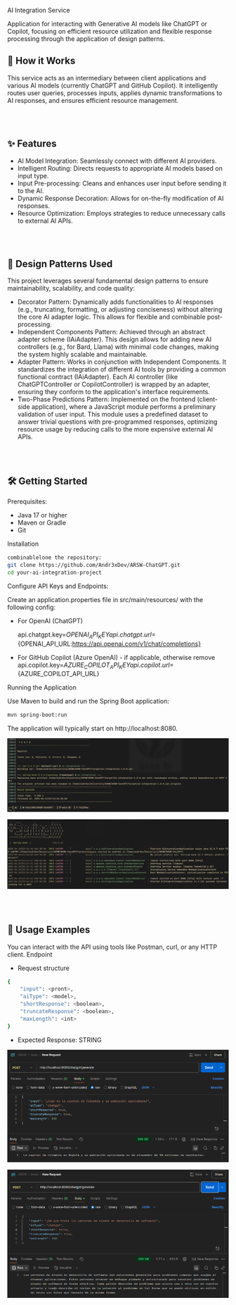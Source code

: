 AI Integration Service

Application for interacting with Generative AI models like ChatGPT or Copilot, focusing on efficient resource utilization and flexible response processing through the application of design patterns.

## 🚀 How it Works

This service acts as an intermediary between client applications and various AI models (currently ChatGPT and GitHub Copilot). It intelligently routes user queries, processes inputs, applies dynamic transformations to AI responses, and ensures efficient resource management.

</br>
</br>

## ✨ Features

- AI Model Integration: Seamlessly connect with different AI providers.
- Intelligent Routing: Directs requests to appropriate AI models based on input type.
- Input Pre-processing: Cleans and enhances user input before sending it to the AI.
- Dynamic Response Decoration: Allows for on-the-fly modification of AI responses.
- Resource Optimization: Employs strategies to reduce unnecessary calls to external AI APIs.

</br>
</br>

## 📐 Design Patterns Used

This project leverages several fundamental design patterns to ensure maintainability, scalability, and code quality:

- Decorator Pattern: Dynamically adds functionalities to AI responses (e.g., truncating, formatting, or adjusting conciseness) without altering the core AI adapter logic. This allows for flexible and combinable post-processing.
- Independent Components Pattern: Achieved through an abstract adapter scheme (IAiAdapter). This design allows for adding new AI controllers (e.g., for Bard, Llama) with minimal code changes, making the system highly scalable and maintainable.
- Adapter Pattern: Works in conjunction with Independent Components. It standardizes the integration of different AI tools by providing a common functional contract (IAiAdapter). Each AI controller (like ChatGPTController or CopilotController) is wrapped by an adapter, ensuring they conform to the application's interface requirements.
- Two-Phase Predictions Pattern: Implemented on the frontend (client-side application), where a JavaScript module performs a preliminary validation of user input. This module uses a predefined dataset to answer trivial questions with pre-programmed responses, optimizing resource usage by reducing calls to the more expensive external AI APIs.

</br>
</br>

## 🛠️ Getting Started

Prerequisites:

* Java 17 or higher
* Maven or Gradle
* Git

Installation

```sh
combinablelone the repository:
git clone https://github.com/Andr3xDev/ARSW-ChatGPT.git 
cd your-ai-integration-project
```

Configure API Keys and Endpoints:

Create an application.properties file in src/main/resources/ with the following config:

- For OpenAI (ChatGPT)
    
    api.chatgpt.key=${OPENAI_API_KEY}
    api.chatgpt.url=${OPENAI_API_URL:https://api.openai.com/v1/chat/completions}

- For GitHub Copilot (Azure OpenAI) - if applicable, otherwise remove
    api.copilot.key=${AZURE_COPILOT_API_KEY}
    api.copilot.url=${AZURE_COPILOT_API_URL}


Running the Application

Use Maven to build and run the Spring Boot application:

```sh
mvn spring-boot:run
```

The application will typically start on http://localhost:8080.

![start](docs/compile.png)

![run](docs/run.png)

</br>
</br>

## 🚀 Usage Examples

You can interact with the API using tools like Postman, curl, or any HTTP client.
Endpoint

- Request structure

```sh
{
    "input": <pront>,
    "aiType": <model>,
    "shortResponse": <boolean>,
    "truncateResponse": <boolean>,
    "maxLength": <int>
}
```

- Expected Response: STRING

![p1](docs/p1.png)

![p2](docs/p2.png)
